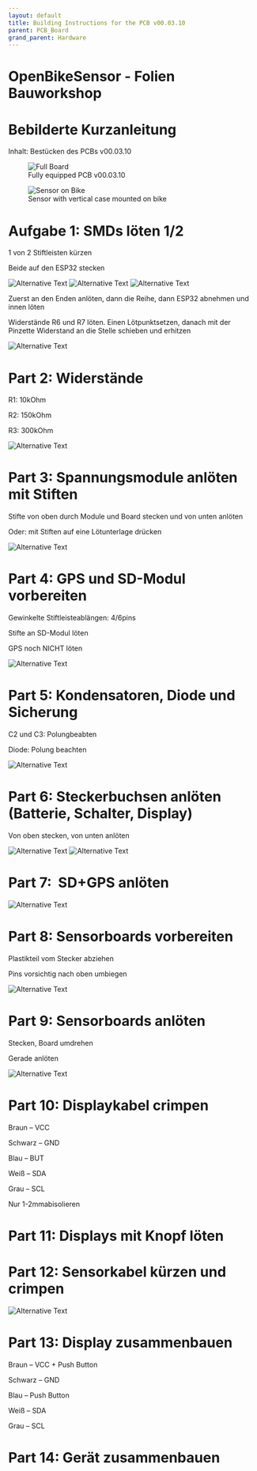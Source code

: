 ```yaml
---
layout: default
title: Building Instructions for the PCB v00.03.10
parent: PCB_Board
grand_parent: Hardware
---
```

# OpenBikeSensor - Folien Bauworkshop

# Bebilderte Kurzanleitung

Inhalt: Bestücken des PCBs v00\.03\.10
<figure>
  <img src="images/OpenBikeSensor_PCB_v00.03.10_Building_short0.jpg" alt="Full Board" class="inline"/>
  <figcaption>Fully equipped PCB v00.03.10</figcaption>
</figure>

<figure>
  <img src="images/OpenBikeSensor_PCB_v00.03.10_Building_short1.jpg" alt="Sensor on Bike" class="inline" />
  <figcaption>Sensor with vertical case mounted on bike</figcaption>
</figure>

# Aufgabe 1: SMDs löten 1/2

1 von 2 Stiftleisten kürzen

Beide auf den ESP32 stecken

<img src="images/OpenBikeSensor_PCB_v00.03.10_Building_short2.jpg" alt="Alternative Text" class="inline"  />

<img src="images/OpenBikeSensor_PCB_v00.03.10_Building_short3.jpg" alt="Alternative Text" class="inline"  />

<img src="images/OpenBikeSensor_PCB_v00.03.10_Building_short4.jpg" alt="Alternative Text" class="inline"  />

Zuerst an den Enden anlöten\, dann die Reihe\, dann ESP32 abnehmen und innen löten

Widerstände R6 und R7 löten\. Einen Lötpunktsetzen\, danach mit der Pinzette Widerstand an die Stelle schieben und erhitzen

<img src="images/OpenBikeSensor_PCB_v00.03.10_Building_short5.jpg" alt="Alternative Text" class="inline"  />

# Part 2: Widerstände

R1: 10kOhm

R2: 150kOhm

R3: 300kOhm

<img src="images/OpenBikeSensor_PCB_v00.03.10_Building_short6.jpg" alt="Alternative Text" class="inline"  />

# Part 3: Spannungsmodule anlöten mit Stiften

Stifte von oben durch Module und Board stecken und von unten anlöten

Oder: mit Stiften auf eine Lötunterlage drücken

<img src="images/OpenBikeSensor_PCB_v00.03.10_Building_short7.jpg" alt="Alternative Text" class="inline"  />

# Part 4: GPS und SD-Modul vorbereiten

Gewinkelte Stiftleisteablängen: 4/6pins

Stifte an SD\-Modul löten

GPS noch NICHT löten

<img src="images/OpenBikeSensor_PCB_v00.03.10_Building_short8.jpg" alt="Alternative Text" class="inline"  />

# Part 5: Kondensatoren, Diode und Sicherung

C2 und C3: Polungbeabten

Diode: Polung beachten

<img src="images/OpenBikeSensor_PCB_v00.03.10_Building_short9.jpg" alt="Alternative Text" class="inline"  />

# Part 6: Steckerbuchsen anlöten (Batterie, Schalter, Display)

Von oben stecken\, von unten anlöten

<img src="images/OpenBikeSensor_PCB_v00.03.10_Building_short10.jpg" alt="Alternative Text" class="inline"  />

<img src="images/OpenBikeSensor_PCB_v00.03.10_Building_short11.jpg" alt="Alternative Text" class="inline"  />

# Part 7:  SD+GPS anlöten

<img src="images/OpenBikeSensor_PCB_v00.03.10_Building_short12.jpg" alt="Alternative Text" class="inline"  />

# Part 8: Sensorboards vorbereiten

Plastikteil vom Stecker abziehen

Pins vorsichtig nach oben umbiegen

<img src="images/OpenBikeSensor_PCB_v00.03.10_Building_short13.jpg" alt="Alternative Text" class="inline"  />

# Part 9: Sensorboards anlöten

Stecken\, Board umdrehen

Gerade anlöten

<img src="images/OpenBikeSensor_PCB_v00.03.10_Building_short14.jpg" alt="Alternative Text" class="inline"  />

# Part 10: Displaykabel crimpen

Braun – VCC

Schwarz – GND

Blau – BUT

Weiß – SDA

Grau – SCL

Nur 1\-2mmabisolieren

# Part 11: Displays mit Knopf löten

# Part 12: Sensorkabel kürzen und crimpen

<img src="images/OpenBikeSensor_PCB_v00.03.10_Building_short15.jpg" alt="Alternative Text" class="inline"  />

# Part 13: Display zusammenbauen

Braun – VCC \+ Push Button

Schwarz – GND

Blau – Push Button

Weiß – SDA

Grau – SCL

# Part 14: Gerät zusammenbauen

